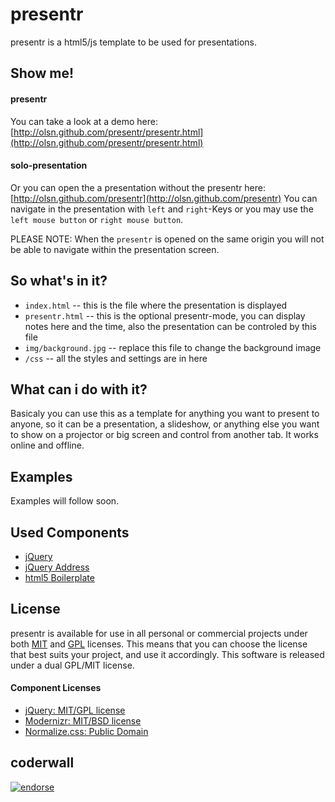 presentr
========

presentr is a html5/js template to be used for presentations.

Show me!
--------

#### presentr
You can take a look at a demo here: [http://olsn.github.com/presentr/presentr.html](http://olsn.github.com/presentr/presentr.html)

#### solo-presentation
Or you can open the a presentation without the presentr here: [http://olsn.github.com/presentr](http://olsn.github.com/presentr)
You can navigate in the presentation with `left` and `right`-Keys or you may use the `left mouse button` or `right mouse button`.

PLEASE NOTE: When the `presentr` is opened on the same origin you will not be able to navigate within the presentation screen.


So what's in it?
----------------

* `index.html` -- this is the file where the presentation is displayed
* `presentr.html` -- this is the optional presentr-mode, you can display notes here and the time, also the presentation can be controled by this file
* `img/background.jpg` -- replace this file to change the background image
* `/css` -- all the styles and settings are in here

What can i do with it?
----------------------

Basicaly you can use this as a template for anything you want to present to anyone, so it can be a presentation, a slideshow, or anything else you want to show on a projector or big screen and control from another tab.
It works online and offline.

Examples
--------

Examples will follow soon.

Used Components
---------------

* [jQuery](http://jquery.com/)
* [jQuery Address](http://www.asual.com/jquery/address/)
* [html5 Boilerplate](http://html5boilerplate.com/)


License
-------
presentr is available for use in all personal or commercial projects under both [MIT](https://github.com/jquery/jquery/blob/master/MIT-LICENSE.txt) and [GPL](https://github.com/jquery/jquery/blob/master/GPL-LICENSE.txt) licenses. This means that you can choose the license that best suits your project, and use it accordingly.
This software is released under a dual GPL/MIT license.

#### Component Licenses
* [jQuery: MIT/GPL license](http://jquery.org/license/)
* [Modernizr: MIT/BSD license](http://www.modernizr.com/license/)
* [Normalize.css: Public Domain](https://github.com/necolas/normalize.css/blob/master/README.md)


coderwall
-------
[![endorse](http://api.coderwall.com/olsn/endorsecount.png)](http://coderwall.com/olsn)
